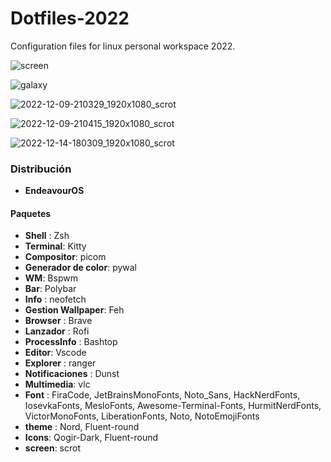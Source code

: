 # Dotfiles-2022
Configuration files for linux personal workspace 2022.

![screen](https://user-images.githubusercontent.com/90487955/206612737-6fb1f4b8-e1ff-4a54-8b63-a153f5dd6d8a.png)

![galaxy](https://user-images.githubusercontent.com/90487955/206738586-94f96181-1be3-4a04-8732-2882d3fccded.jpeg)

![2022-12-09-210329_1920x1080_scrot](https://user-images.githubusercontent.com/90487955/206823418-62ae4113-a8a9-482d-857d-b8fc2bb6e186.png)

![2022-12-09-210415_1920x1080_scrot](https://user-images.githubusercontent.com/90487955/206823476-d7c0146e-75a7-40c9-9796-f9003b560913.png)

![2022-12-14-180309_1920x1080_scrot](https://user-images.githubusercontent.com/90487955/207734200-41c14b8a-e8c0-470d-9b41-6285a5e0e1fa.png)

### Distribución

-  **EndeavourOS**

#### Paquetes
- **Shell** : Zsh
- **Terminal**: Kitty
- **Compositor**: picom
- **Generador de color**: pywal
- **WM**: Bspwm
- **Bar**: Polybar
- **Info** : neofetch
- **Gestion Wallpaper**: Feh
- **Browser** : Brave
- **Lanzador** : Rofi 
- **ProcessInfo** : Bashtop
- **Editor**: Vscode
- **Explorer** : ranger
- **Notificaciones** : Dunst
- **Multimedia**: vlc
- **Font** : FiraCode, JetBrainsMonoFonts, Noto_Sans, HackNerdFonts, IosevkaFonts, MesloFonts, Awesome-Terminal-Fonts, HurmitNerdFonts, VictorMonoFonts, LiberationFonts, Noto, NotoEmojiFonts
- **theme** : Nord, Fluent-round
- **Icons**: Qogir-Dark, Fluent-round
- **screen**: scrot



